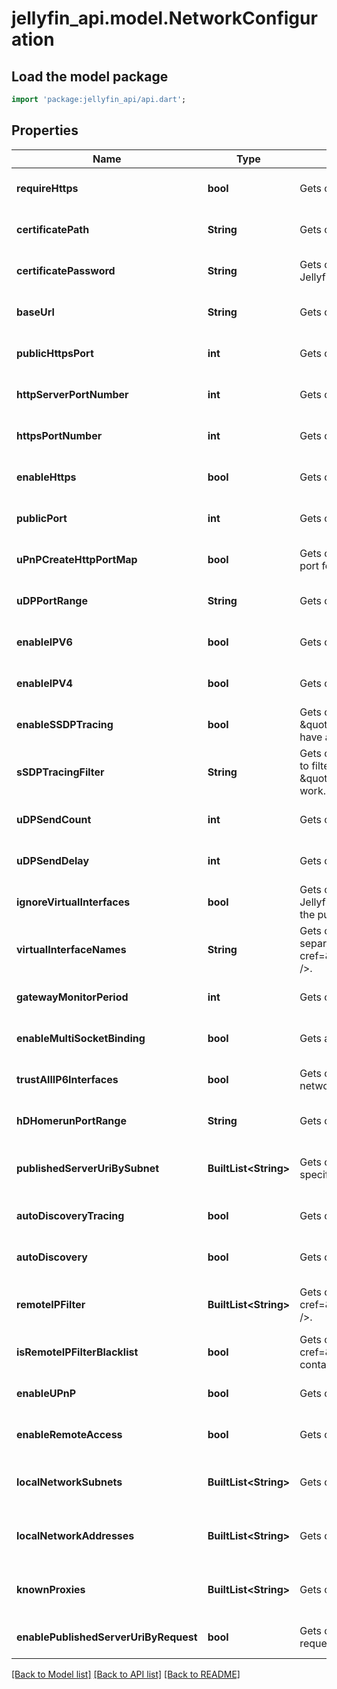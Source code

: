 # jellyfin_api.model.NetworkConfiguration

## Load the model package
```dart
import 'package:jellyfin_api/api.dart';
```

## Properties
Name | Type | Description | Notes
------------ | ------------- | ------------- | -------------
**requireHttps** | **bool** | Gets or sets a value indicating whether the server should force connections over HTTPS. | [optional] [default to null]
**certificatePath** | **String** | Gets or sets the filesystem path of an X.509 certificate to use for SSL. | [optional] [default to null]
**certificatePassword** | **String** | Gets or sets the password required to access the X.509 certificate data in the file specified by Jellyfin.Networking.Configuration.NetworkConfiguration.CertificatePath. | [optional] [default to null]
**baseUrl** | **String** | Gets or sets a value used to specify the URL prefix that your Jellyfin instance can be accessed at. | [optional] [default to null]
**publicHttpsPort** | **int** | Gets or sets the public HTTPS port. | [optional] [default to null]
**httpServerPortNumber** | **int** | Gets or sets the HTTP server port number. | [optional] [default to null]
**httpsPortNumber** | **int** | Gets or sets the HTTPS server port number. | [optional] [default to null]
**enableHttps** | **bool** | Gets or sets a value indicating whether to use HTTPS. | [optional] [default to null]
**publicPort** | **int** | Gets or sets the public mapped port. | [optional] [default to null]
**uPnPCreateHttpPortMap** | **bool** | Gets or sets a value indicating whether the http port should be mapped as part of UPnP automatic port forwarding. | [optional] [default to null]
**uDPPortRange** | **String** | Gets or sets the UDPPortRange. | [optional] [default to null]
**enableIPV6** | **bool** | Gets or sets a value indicating whether gets or sets IPV6 capability. | [optional] [default to null]
**enableIPV4** | **bool** | Gets or sets a value indicating whether gets or sets IPV4 capability. | [optional] [default to null]
**enableSSDPTracing** | **bool** | Gets or sets a value indicating whether detailed SSDP logs are sent to the console/log.  \&quot;Emby.Dlna\&quot;: \&quot;Debug\&quot; must be set in logging.default.json for this property to have any effect. | [optional] [default to null]
**sSDPTracingFilter** | **String** | Gets or sets the SSDPTracingFilter  Gets or sets a value indicating whether an IP address is to be used to filter the detailed ssdp logs that are being sent to the console/log.  If the setting \&quot;Emby.Dlna\&quot;: \&quot;Debug\&quot; msut be set in logging.default.json for this property to work. | [optional] [default to null]
**uDPSendCount** | **int** | Gets or sets the number of times SSDP UDP messages are sent. | [optional] [default to null]
**uDPSendDelay** | **int** | Gets or sets the delay between each groups of SSDP messages (in ms). | [optional] [default to null]
**ignoreVirtualInterfaces** | **bool** | Gets or sets a value indicating whether address names that match Jellyfin.Networking.Configuration.NetworkConfiguration.VirtualInterfaceNames should be Ignore for the purposes of binding. | [optional] [default to null]
**virtualInterfaceNames** | **String** | Gets or sets a value indicating the interfaces that should be ignored. The list can be comma separated. &lt;seealso cref&#x3D;\&quot;P:Jellyfin.Networking.Configuration.NetworkConfiguration.IgnoreVirtualInterfaces\&quot; /&gt;. | [optional] [default to null]
**gatewayMonitorPeriod** | **int** | Gets or sets the time (in seconds) between the pings of SSDP gateway monitor. | [optional] [default to null]
**enableMultiSocketBinding** | **bool** | Gets a value indicating whether multi-socket binding is available. | [optional] [default to null]
**trustAllIP6Interfaces** | **bool** | Gets or sets a value indicating whether all IPv6 interfaces should be treated as on the internal network.  Depending on the address range implemented ULA ranges might not be used. | [optional] [default to null]
**hDHomerunPortRange** | **String** | Gets or sets the ports that HDHomerun uses. | [optional] [default to null]
**publishedServerUriBySubnet** | **BuiltList&lt;String&gt;** | Gets or sets the PublishedServerUriBySubnet  Gets or sets PublishedServerUri to advertise for specific subnets. | [optional] [default to const []]
**autoDiscoveryTracing** | **bool** | Gets or sets a value indicating whether Autodiscovery tracing is enabled. | [optional] [default to null]
**autoDiscovery** | **bool** | Gets or sets a value indicating whether Autodiscovery is enabled. | [optional] [default to null]
**remoteIPFilter** | **BuiltList&lt;String&gt;** | Gets or sets the filter for remote IP connectivity. Used in conjuntion with &lt;seealso cref&#x3D;\&quot;P:Jellyfin.Networking.Configuration.NetworkConfiguration.IsRemoteIPFilterBlacklist\&quot; /&gt;. | [optional] [default to const []]
**isRemoteIPFilterBlacklist** | **bool** | Gets or sets a value indicating whether &lt;seealso cref&#x3D;\&quot;P:Jellyfin.Networking.Configuration.NetworkConfiguration.RemoteIPFilter\&quot; /&gt; contains a blacklist or a whitelist. Default is a whitelist. | [optional] [default to null]
**enableUPnP** | **bool** | Gets or sets a value indicating whether to enable automatic port forwarding. | [optional] [default to null]
**enableRemoteAccess** | **bool** | Gets or sets a value indicating whether access outside of the LAN is permitted. | [optional] [default to null]
**localNetworkSubnets** | **BuiltList&lt;String&gt;** | Gets or sets the subnets that are deemed to make up the LAN. | [optional] [default to const []]
**localNetworkAddresses** | **BuiltList&lt;String&gt;** | Gets or sets the interface addresses which Jellyfin will bind to. If empty, all interfaces will be used. | [optional] [default to const []]
**knownProxies** | **BuiltList&lt;String&gt;** | Gets or sets the known proxies. If the proxy is a network, it&#39;s added to the KnownNetworks. | [optional] [default to const []]
**enablePublishedServerUriByRequest** | **bool** | Gets or sets a value indicating whether the published server uri is based on information in HTTP requests. | [optional] [default to null]

[[Back to Model list]](../README.md#documentation-for-models) [[Back to API list]](../README.md#documentation-for-api-endpoints) [[Back to README]](../README.md)


